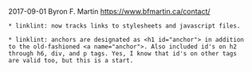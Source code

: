 2017-09-01	Byron F. Martin <https://www.bfmartin.ca/contact/>

	* linklint: now tracks links to stylesheets and javascript files.

	* linklint: anchors are designated as <h1 id="anchor"> in addition
	to the old-fashioned <a name="anchor">. Also included id's on h2
	through h6, div, and p tags. Yes, I know that id's on other tags
	are valid too, but this is a start.
